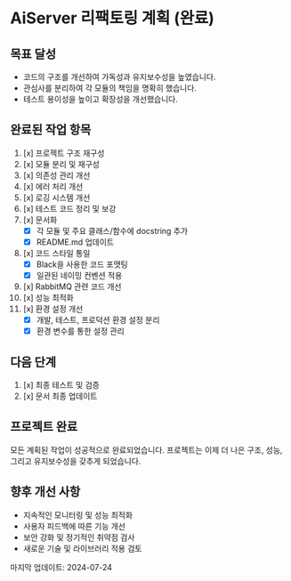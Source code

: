 # AiServer 리팩토링 계획 (완료)

## 목표 달성
- 코드의 구조를 개선하여 가독성과 유지보수성을 높였습니다.
- 관심사를 분리하여 각 모듈의 책임을 명확히 했습니다.
- 테스트 용이성을 높이고 확장성을 개선했습니다.

## 완료된 작업 항목

1. [x] 프로젝트 구조 재구성
2. [x] 모듈 분리 및 재구성
3. [x] 의존성 관리 개선
4. [x] 에러 처리 개선
5. [x] 로깅 시스템 개선
6. [x] 테스트 코드 정리 및 보강
7. [x] 문서화
   - [x] 각 모듈 및 주요 클래스/함수에 docstring 추가
   - [x] README.md 업데이트
8. [x] 코드 스타일 통일
   - [x] Black을 사용한 코드 포맷팅
   - [x] 일관된 네이밍 컨벤션 적용
9. [x] RabbitMQ 관련 코드 개선
10. [x] 성능 최적화
11. [x] 환경 설정 개선
    - [x] 개발, 테스트, 프로덕션 환경 설정 분리
    - [x] 환경 변수를 통한 설정 관리

## 다음 단계
1. [x] 최종 테스트 및 검증
2. [x] 문서 최종 업데이트

## 프로젝트 완료
모든 계획된 작업이 성공적으로 완료되었습니다. 프로젝트는 이제 더 나은 구조, 성능, 그리고 유지보수성을 갖추게 되었습니다.

## 향후 개선 사항
- 지속적인 모니터링 및 성능 최적화
- 사용자 피드백에 따른 기능 개선
- 보안 강화 및 정기적인 취약점 검사
- 새로운 기술 및 라이브러리 적용 검토

마지막 업데이트: 2024-07-24
